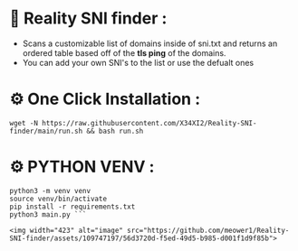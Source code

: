 # 🌟 Reality SNI finder :
- Scans a customizable list of domains inside of sni.txt and returns an ordered table based off of the **tls ping** of the domains.
- You can add your own SNI's to the list or use the defualt ones

# ⚙️ One Click Installation :

```shell
wget -N https://raw.githubusercontent.com/X34XI2/Reality-SNI-finder/main/run.sh && bash run.sh
```
# ⚙️ PYTHON VENV :
```shell sudo apt install python3-venv -y 
python3 -m venv venv             
source venv/bin/activate          
pip install -r requirements.txt 
python3 main.py ``` 

<img width="423" alt="image" src="https://github.com/meower1/Reality-SNI-finder/assets/109747197/56d3720d-f5ed-49d5-b985-d001f1d9f85b">

